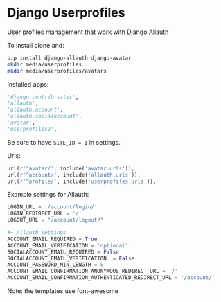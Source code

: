 # Django Userprofiles

User profiles management that work with [Django Allauth](https://github.com/pennersr/django-allauth)

To install clone and:

   ```bash
pip install django-allauth django-avatar
mkdir media/userprofiles
mkdir media/userprofiles/avatars
  ```
  
Installed apps:

   ```python
'django.contrib.sites',
'allauth',
'allauth.account',
'allauth.socialaccount',
'avatar',
'userprofiles2',
  ```
  
Be sure to have ``SITE_ID = 1`` in settings.

Urls:

   ```python
url(r'^avatar/', include('avatar.urls')),
url(r'^account/', include('allauth.urls')),
url(r'^profile/', include('userprofiles.urls')),
  ```

Example settings for Allauth:

   ```python
LOGIN_URL = '/account/login/'
LOGIN_REDIRECT_URL = '/'
LOGOUT_URL = "/account/logout/"

#~ Allauth settings
ACCOUNT_EMAIL_REQUIRED = True
ACCOUNT_EMAIL_VERIFICATION = 'optional'
SOCIALACCOUNT_EMAIL_REQUIRED = False
SOCIALACCOUNT_EMAIL_VERIFICATION  = False
ACCOUNT_PASSWORD_MIN_LENGTH = 8
ACCOUNT_EMAIL_CONFIRMATION_ANONYMOUS_REDIRECT_URL = '/'
ACCOUNT_EMAIL_CONFIRMATION_AUTHENTICATED_REDIRECT_URL = '/account/'
  ```

Note: the templates use font-awesome